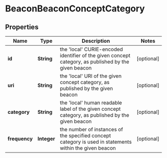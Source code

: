 
# BeaconBeaconConceptCategory

## Properties
Name | Type | Description | Notes
------------ | ------------- | ------------- | -------------
**id** | **String** | the &#39;local&#39; CURIE-encoded identifier of the given concept category, as published by the given beacon  |  [optional]
**uri** | **String** | the &#39;local&#39; URI of the given concept category,  as published by the given beacon  |  [optional]
**category** | **String** | the &#39;local&#39; human readable label of the given concept category, as published by the given beacon  |  [optional]
**frequency** | **Integer** | the number of instances of the specified concept category is used in statements within the given beacon  |  [optional]




